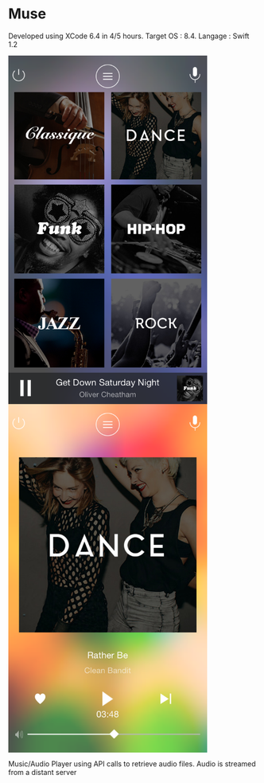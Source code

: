 # Muse
Developed using XCode 6.4 in 4/5 hours. Target OS : 8.4. Langage : Swift 1.2

<img src="./Radio List.png" alt="alt text" width="400" height="700" align="center">               <img src="./Player.png" alt="alt text" width="400" height="700" align="center">

Music/Audio Player using API calls to retrieve audio files. Audio is streamed from a distant server
